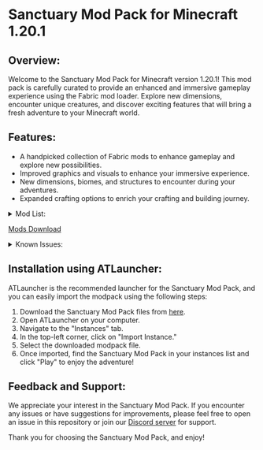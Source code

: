 # Sanctuary Mod Pack for Minecraft 1.20.1

## Overview:
Welcome to the Sanctuary Mod Pack for Minecraft version 1.20.1! This mod pack is carefully curated to provide an enhanced and immersive gameplay experience using the Fabric mod loader. Explore new dimensions, encounter unique creatures, and discover exciting features that will bring a fresh adventure to your Minecraft world.

## Features:
- A handpicked collection of Fabric mods to enhance gameplay and explore new possibilities.
- Improved graphics and visuals to enhance your immersive experience.
- New dimensions, biomes, and structures to encounter during your adventures.
- Expanded crafting options to enrich your crafting and building journey.

<details>
  <summary>Mod List:</summary>
  
mods listed alphabetically:

- ad_astra-fabric-1.20.1-1.15.2.jar
- ae2wtlib-15.0.1-beta.jar
- aero-2.0.0-fabric.jar
- air_compatibility-1.4.0.jar
- ajunk-trinkets-1.20-1.1.0.jar
- akashic-1.20.1-fabric-1.8.7.jar
- allthetrims-3.1.1-fabric+1.20.1.jar
- almostunified-fabric-1.20.1-0.5.0.jar
- alternate-current-mc1.20-1.7.0.jar
- animal_feeding_trough-1.0.3+1.20.1.jar
- appleskin-fabric-mc1.20-2.5.0.jar
- appliedenergistics2-fabric-15.0.4-beta.jar
- architectury-9.1.10-fabric.jar
- armorunder-0.2.0.jar
- asrielinthedark-1.20-2.0.0.jar
- auudio_fabric_1.0.3_MC_1.20.jar
- axolotl-item-fix-1.1.7.jar
- badpackets-fabric-0.4.1.jar
- balm-fabric-1.20-7.0.4.jar
- BarteringStation-v8.0.0-1.20.1-Fabric.jar
- bclib-3.0.11.jar
- better-end-4.0.8.jar
- better-nether-9.0.8.jar
- better-than-mending-1.3.0.jar
- betterbeds-1.3.0-1.19.3.jar
- bettercombat-fabric-1.7.2+1.20.1.jar
- betterfpsdist-fabric-1.20.1-3.7.jar
- bettersmithingtable-v1.0.0-fabric-1.20.jar
- betterstats-2.10.3+1.20.1.jar
- betterthirdperson-fabric-1.20-1.9.0.jar
- blahaj-fabric-1.20.0-0.3.2.jar
- blockrunner-v8.0.0-1.20.1-fabric.jar
- blur-3.1.0.jar
- boat-item-view-fabric-1.20.1-0.0.5.jar
- boatbreakfix-universal-1.0.11.jar
- bomd-1.7.1-1.20.jar
- botarium-fabric-1.20.1-2.1.2.jar
- buildguide-1.20-0.3.3.jar
- caracal-1.20-2.3.3.jar
- cardinal-components-api-5.2.1.jar
- carrier-1.12.0.jar
- carryon-fabric-1.20.1-2.1.1.2.jar
- cat_jam-1.1.3.jar
- cc-tweaked-1.20.1-fabric-1.106.1.jar
- chat_heads-0.10.18-fabric-1.20.jar
- cherishedworlds-fabric-6.1.1+1.20.1.jar
- citresewn-1.1.3+1.20.jar
- cleancut-6.0.jar
- cleanview-1.20.1-v1-fabric.jar
- clickadv-fabric-1.20.1-3.2.jar
- cloth-config-11.1.106-fabric.jar
- clumps-fabric-1.20.1-12.0.0.3.jar
- collective-1.20.1-6.65.jar
- combatroll-fabric-1.2.1+1.20.1.jar
- comforts-fabric-6.3.3+1.20.1.jar
- connectivity-fabric-1.20.1-4.4.jar
- continuity-3.0.0-beta.2+1.20.jar
- controlling-fabric-1.20.1-12.0.2.jar
- craterlib-fabric-1.20-1.0.1.jar
- creativecore_fabric_v2.10.28_mc1.20.1.jar
- creeperoverhaul-3.0.1-fabric.jar
- cristellib-1.1.1-fabric.jar
- croptopia-1.20.1-fabric-2.3.2.jar
- ctov-3.3.2.jar
- dawn-5.0.0.jar
- debugify-1.20.1+2.0.jar
- diagonal_fences-v8.0.0-1.20.1-fabric.jar
- disablecustomworldsadvice-4.1.jar
- do-a-barrel-roll-3.0.1+1.20-fabric.jar
- doapi-1.2.4-fabric.jar
- doubledoors-1.20.1-5.0.jar
- drippyloadingscreen_fabric_2.2.2_mc_1.20-1.20.1.jar
- dummmmmmy-1.20-1.7.9-fabric.jar
- dungeons-and-taverns-v2.1.3 [Fabric].jar
- dungeonsarise-1.20.1-2.1.56.1-fabric-release.jar
- easyanvils-v8.0.0-1.20.1-fabric.jar
- easymagic-v8.0.0-1.20.1-fabric.jar
- eating-animation-1.9.4+1.20.jar
- entity_model_features_fabric_1.20-0.2.13.jar
- entity_texture_features_fabric_1.20-4.4.4.jar
- entityculling-fabric-1.6.2-mc1.20.jar
- explorations-fabric-1.20.1-1.5.1.jar
- explorify-v1.3.0-mc1.20u1.20.1.jar
- extraorigins-1.20-1.jar
- fabric-api-0.85.0+1.20.1.jar
- fabric-end-remastered-5.2.3.jar
- fabric-language-kotlin-1.10.0+kotlin.1.9.0.jar
- fabric-seasons-2.2.1+1.20.jar
- fabric-seasons-croptopia-2.2.2-compat-1.0.jar
- fabric-seasons-extras-1.2-beta+1.20.jar
- fallingleaves-1.15.1+1.20.1.jar
- fallingtree-1.20.1-4.2.0.jar
- fancymenu_fabric_2.14.7-3_mc_1.20.jar
- farsight-fabric-1.20.1-3.7.jar
- ferritecore-6.0.0-fabric.jar
- figura-0.1.11.20.1.jar
- fishontheline-1.20.1-3.0.jar
- fm_audio_extension_fabric_1.1.1_mc_1.20.jar
- forgeconfigapiport-v8.0.0-1.20.1-fabric.jar
- forgeconfigscreens-v8.0.0-1.20.1-fabric.jar
- friendsandfoes-beekeeperhut-fabric-mc1.20-1.3.0.jar
- friendsandfoes-fabric-mc1.20.1-1.9.3.jar
- frostiful-0.8.jar
- geckolib-fabric-1.20.1-4.2.1.jar
- geophilic-v2.0.0-mc1.20u1.20.1.jar
- grass_overhaul-fabric-23.06.09_mc1.20.jar
- graves-3.0.0-beta.4+1.20.1.jar
- handcrafted-fabric-1.20-2.3.2.jar
- highlight-fabric-1.20.jar
- icarus-1.16.jar
- iceberg-1.20.1-fabric-1.1.11.jar
- idwtialsimmoedm-0.2.0+1.20.jar
- immediatelyfast-1.1.16+1.20.1.jar
- indium-1.0.21+mc1.20.1.jar
- inventorysorter-1.9.0-1.20.jar
- invhud.fabric.1.20-3.4.15.jar
- iris-mc1.20-1.6.4.jar
- ironchests-5.0.2-fabric.jar
- item_obliterator-fabric-mc1.20-1.3.0.jar
- jade-1.20-fabric-11.2.2.jar
- jamlib-0.6.0+1.20.jar
- kleeslabs-fabric-1.20-15.0.0.jar
- konkrete_fabric_1.6.1_mc_1.20.jar
- krypton-0.2.3.jar
- lazy-language-loader-0.3.3.jar
- leavesbegone-v8.0.0-1.20.1-fabric.jar
- legendarytooltips-1.20.1-fabric-1.4.3.jar
- letmedespawn-fabric-1.20-1.1.0.jar
- letsdo-vinery-fabric-1.4.1.jar
- litematica-fabric-1.20.1-0.15.3.jar
- lithium-fabric-mc1.20.1-0.11.2.jar
- log-begone-fabric-1.20.1-1.0.8.jar
- lootr-1.20-0.7.29.75.jar
- magnumtorch-v8.0.0-1.20.1-fabric.jar
- malilib-fabric-1.20.1-0.16.1.jar
- mavapi-1.1.1-mc1.20.jar
- mavm-1.2.4-mc1.20.jar
- mcda-5.0.0.jar
- mcdw-8.0.3.jar
- memoryleakfix-fabric-1.17+-1.1.1.jar
- midnightlib-fabric-1.4.1.jar
- mindfuldarkness-v8.0.0-1.20.1-fabric.jar
- mixintrace-1.1.1+1.17.jar
- modelfix-1.14-fabric.jar
- modernfix-fabric-5.2.5+mc1.20.1.jar
- modmenu-2.0.17.jar
- modmenu-7.0.1.jar
- moonlight-1.20-2.6.1-fabric.jar
- more-totems-mod-2.15.0.jar
- moreculling-1.20-0.18.1.jar
- moremobvariants-fabric+1.20-1.2.2.jar
- mousetweaks-fabric-mc1.20-2.25.jar
- mutantmonsters-v8.0.2-1.20.1-fabric.jar
- neruina-1.1.1-fabric+1.20.jar
- netherchested-v8.0.1-1.20.1-fabric.jar
- netherdepthsupgrade-fabric-3.0.1-1.20.jar
- netherportalfix-fabric-1.20-13.0.0.jar
- nicer-skies-1.2.1+1.20.1.jar
- nochatreports-fabric-1.20.1-v2.2.2.jar
- noseenotick-2.0.0-1.20.1.jar
- notenoughanimations-fabric-1.6.4-mc1.20.jar
- open-parties-and-claims-fabric-1.20.1-0.19.0.jar
- origins-1.20.1-1.10.0.jar
- origins-plus-plus-2.1.1.jar
- overflowingbars-v8.0.0-1.20.1-fabric.jar
- owo-lib-0.11.1+1.20.jar
- oxidized-1.8.2.jar
- pehkui-3.7.7+1.14.4-1.20.1.jar
- philips-ruins1.20.1-1.4[fabric].jar
- pickupnotifier-v8.0.0-1.20.1-fabric.jar
- ping-wheel-1.3.1-fabric-1.20.1.jar
- player-animation-lib-fabric-1.0.2-rc1+1.20.jar
- plushie-mod-1.2.1.jar
- polished-1.20-4.2.jar
- polished-basalt-1.20-0.2.0.jar
- polished-blackstone-1.20-0.2.0.jar
- portal-born-2.1.1.jar
- potato-2.6.0.jar
- prober-mod-2.0.0.jar
- progresstweaker-fabric-1.20.1-3.4.2.jar
- proper-ender-dragon-1.20-3.1.0.jar
- quark-1.20-19.1.jar
- quick_shulker-fabric-1.20-0.4.2.jar
- quivers-fabric-1.20-2.0.0.jar
- raidcraftsneak-fabric-mc1.20-1.1.0.jar
- random-fortune-fabric-1.20.1-1.6.0.jar
- randomportals-1.3.2-mc1.20.jar
- randsurf-fabric-1.20-1.4.2.jar
- randompatches-2.5.6-forge-1.17.1.jar
- randomtweaks-fabric-mc1.20-1.18.0.jar
- recyclabletools-1.20-2.2.0.jar
- redcreepers-fabric-1.20.1-1.3.2.jar
- refined-machinery-1.3.1+1.20.jar
- rei-bedrock-edition-1.20.1-1.0.0.jar
- rei-req-1.0.2.jar
- repurposed_structures-fabric-mc1.20-2.3.0.jar
- revived-shields-1.3.0.jar
- rhino-1.2.0-1.20.jar
- roughtech-1.1.1.jar
- rpg_adventurer-1.20.1-3.0.6.jar
- rpg_item-1.20.1-4.1.0.jar
- rsgauges-fabric-mc1.20-0.10.2.jar
- rtmm_fabric_1.20-0.3.8.jar
- rurkit-0.2.4-fabric-1.20.jar
- rustic-1.2.4.jar
- rustic_nether_update_1.20-1.1.4.jar
- ruthless_vanilla-2.7.2_mc_1.20.1.jar
- rxjava-fabric-1.4.5.81.jar
- sapiens-1.20.1-1.0.0.jar
- seamless_loading_screen_fabric_1.20.1_mc_1.0.0.jar
- set_banners_fabric-1.20-0.3.jar
- serverlistplus-fabric-1.20.1-2.1.2.jar
- shadyhallow-1.20.1-0.1.5.jar
- sheeplessportals-fabric-1.20-1.0.3.jar
- silentgear-2.7.0+1.20.1.jar
- silentlib-4.1.4.jar
- simpledyeablebackpacks-1.20.1-1.1.6.jar
- simplerpc-fabric-mc1.20-1.3.2.jar
- simpsoneverything-1.20.1-1.2.3.jar
- sitemodel-1.20-2.7.6.jar
- sizeadjuster-fabric-1.20.1-2.2.jar
- skin-swap-fabric-mc1.20-1.1.0.jar
- slimscreens-fabric-mc1.20-1.0.2.jar
- smoothscrolling-everywhere-1.1.4-fabric.jar
- snow-under-trees-fabric-1.1.0+1.20.jar
- sodium-extra-0.4.20+mc1.20-build.103.jar
- sodium-fabric-mc1.20-0.4.10+build.27.jar
- soulslike-weaponry-0.9.9.6-1.20-fabric.jar
- soundphysics-fabric-1.20.1-1.1.1.jar
- spark-1.10.42-fabric.jar
- StackDeobfuscator-1.3.2+fabric.4bca927.jar
- starlight-1.1.2+fabric.dbc156f.jar
- starterkit-1.20.1-5.2.jar
- Stoneworks-v8.0.0-1.20.1-Fabric.jar
- Structory_1.20.1_v1.3.2.jar
- supplementaries-1.20-2.5.18-fabric.jar
- swampier_swamps-1.20-4.0.0.jar
- TechReborn-5.8.3.jar
- TerraBlender-fabric-1.20.1-3.0.0.169.jar
- The_Graveyard_2.9.1_(FABRIC)_1.20+.jar
- thermoo-1.6.1.jar
- things-0.3.1+1.20.jar
- TinySkeletons-v8.0.0-1.20.1-Fabric.jar
- toms_storage_fabric-1.20-1.6.3.jar
- toofast-fabric-1.20-1.2.0.jar
- tooltipfix-1.1.1-1.20.jar
- Towns-and-Towers-1.11-Fabric+Forge.jar
- TradingPost-v8.0.1-1.20.1-Fabric.jar
- travelers-backpack-1.20.1-9.1.2.jar
- trinkets-3.7.0.jar
- twigs-3.1.0-fabric.jar
- ultris-v5.6.9b.jar
- unsafe-world-random-access-detector-1.1.0.jar
- VanitySlots-1.2.9.jar
- veinmining-fabric-1.2.0+1.20.1.jar
- villagernames-1.20.1-5.2.jar
- VillagersPlus_1.11_(FABRIC)_for_1.20.jar
- visuality-0.7.0+1.20.jar
- VisualWorkbench-v8.0.0-1.20.1-Fabric.jar
- windchimes-1.2.3+1.20.jar
- winterly-0.9.1+1.20.jar
- wraith-waystones-3.1.2+mc1.20.jar
- Xaeros_Minimap_23.5.0_Fabric_1.20.jar
- XaerosWorldMap_1.30.6_Fabric_1.20.jar
- YeetusExperimentus-Fabric-2.3.0-build.4+mc1.20.1.jar
- yet-another-config-lib-fabric-3.0.3+1.20.jar
- yosbr-0.1.2.jar
- YSNS-Fabric_Quilt-MC1.20-1.0.4.jar
- Zoomify-2.10.0.jar

- Total number of mods: 246
  - ...
</details>

[Mods Download](https://drive.google.com/uc?id=1gD0jFGCz-jlORYBykFen-W8q_JTCz_1Q)

<details>
  <summary>Known Issues:</summary>
  
  - Issue 1: Description of the issue and workaround (if applicable).
  - Issue 2: Description of the issue and workaround (if applicable).
  - ...
</details>

## Installation using ATLauncher:
ATLauncher is the recommended launcher for the Sanctuary Mod Pack, and you can easily import the modpack using the following steps:

1. Download the Sanctuary Mod Pack files from [here](https://drive.google.com/uc?id=11iL0qyOGq48Bg4DvjE8z7jJgZJnkF4sQ).
2. Open ATLauncher on your computer.
3. Navigate to the "Instances" tab.
4. In the top-left corner, click on "Import Instance."
5. Select the downloaded modpack file.
6. Once imported, find the Sanctuary Mod Pack in your instances list and click "Play" to enjoy the adventure!

## Feedback and Support:
We appreciate your interest in the Sanctuary Mod Pack. If you encounter any issues or have suggestions for improvements, please feel free to open an issue in this repository or join our [Discord server](https://discord.gg/k3hcmRyacu) for support.

Thank you for choosing the Sanctuary Mod Pack, and enjoy!
